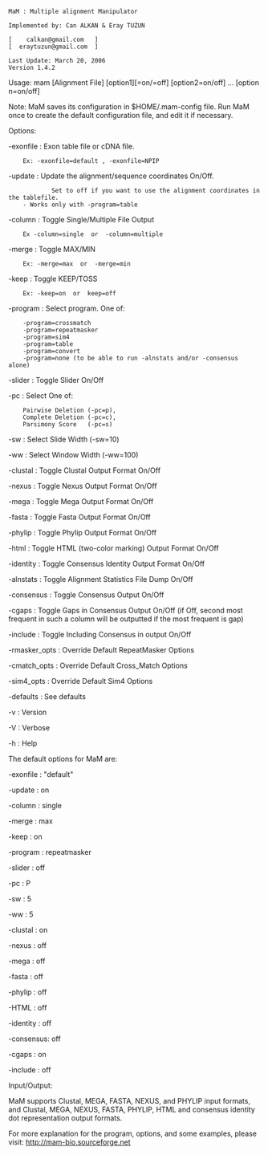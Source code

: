 
	MaM : Multiple alignment Manipulator
	
	Implemented by: Can ALKAN & Eray TUZUN
		
	[    calkan@gmail.com   ]
	[  eraytuzun@gmail.com  ]

	Last Update: March 20, 2006
	Version 1.4.2

Usage: mam [Alignment File] [option1][=on/=off] [option2=on/off] ... [option n=on/off]

Note:
	MaM saves its configuration in $HOME/.mam-config file. Run MaM
	once to create the default configuration file, and edit it if necessary.


Options:

-exonfile     : Exon table file or cDNA file.

		Ex: -exonfile=default , -exonfile=NPIP

-update       : Update the alignment/sequence coordinates On/Off.

                Set to off if you want to use the alignment coordinates in the tablefile.
		- Works only with -program=table

-column	      : Toggle Single/Multiple File Output

		Ex -column=single  or  -column=multiple

-merge	      : Toggle MAX/MIN

		Ex: -merge=max  or  -merge=min

-keep	      : Toggle KEEP/TOSS

		Ex: -keep=on  or  keep=off

-program      : Select program. One of:

		-program=crossmatch
		-program=repeatmasker
		-program=sim4
		-program=table
		-program=convert
		-program=none (to be able to run -alnstats and/or -consensus alone)

-slider	      : Toggle Slider On/Off

-pc	      : Select One of:

		Pairwise Deletion (-pc=p),
		Complete Deletion (-pc=c),
		Parsimony Score   (-pc=s)

-sw	      : Select Slide Width (-sw=10)

-ww	      : Select Window Width (-ww=100)

-clustal      : Toggle Clustal Output Format On/Off

-nexus	      : Toggle Nexus Output Format On/Off

-mega	      : Toggle Mega Output Format On/Off

-fasta        : Toggle Fasta Output Format On/Off

-phylip	      : Toggle Phylip Output Format On/Off

-html	      : Toggle HTML (two-color marking) Output Format On/Off

-identity     : Toggle Consensus Identity  Output Format On/Off

-alnstats     : Toggle Alignment Statistics File Dump On/Off

-consensus    : Toggle Consensus Output On/Off

-cgaps        : Toggle Gaps in Consensus Output On/Off (if Off, second most frequent in such a column will be outputted if the most frequent is gap)

-include      : Toggle Including Consensus in output On/Off

-rmasker_opts : Override Default RepeatMasker Options

-cmatch_opts  : Override Default Cross_Match Options

-sim4_opts    : Override Default Sim4 Options

-defaults     : See defaults

-v	      : Version

-V	      : Verbose

-h            : Help


The default options for MaM are:


-exonfile : "default"

-update	  : on

-column   : single

-merge    : max

-keep     : on

-program  : repeatmasker

-slider   : off

-pc       : P

-sw       : 5

-ww       : 5

-clustal  : on

-nexus    : off

-mega     : off

-fasta    : off

-phylip   : off

-HTML     : off

-identity : off

-consensus: off

-cgaps	  : on

-include  : off



Input/Output:



MaM supports Clustal, MEGA, FASTA, NEXUS, and PHYLIP input formats, and
Clustal, MEGA, NEXUS, FASTA, PHYLIP, HTML and consensus identity dot representation
output formats. 



For more explanation for the program, options, and some examples, please
visit: http://mam-bio.sourceforge.net


